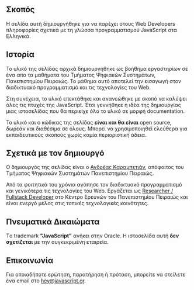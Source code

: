 ## Σκοπός

Η σελίδα αυτή δημιουργήθηκε για να παρέχει στους Web Developers πληροφορίες σχετικά με τη γλώσσα προγραμματισμού JavaScript στα Ελληνικά.

## Ιστορία

Το υλικό της σελίδας αρχικά δημιουργήθηκε ως βοήθημα εργαστηρίων σε ένα απο τα μαθήματα του Τμήματος Ψηφιακών Συστημάτων, Πανεπιστημίου Πειραιώς. Το μάθημα αυτό αποτελεί την εισαγωγή στον διαδικτυακό προγραμματισμό και τις τεχνολογίες του Web.

Στη συνέχεια, το υλικό επεκτάθηκε και ανανεώθηκε με σκοπό να καλύψει όλες τις πτυχές της JavaScript. Έτσι γεννήθηκε η ιδέα της δημιουργίας μιας ιστοσελίδας που θα περιείχε όλο το υλικό σε μορφή documentation.

Το υλικό και ο κώδικας της σελίδας **είναι και θα είναι** open source, δωρεάν και διαθέσιμα σε όλους. Μπορεί να χρησιμοποιηθεί ελεύθερα για εκπαιδευτικούς σκοπούς χωρίς καμία περιοριστική άδεια.

## Σχετικά με τον δημιουργό

Ο δημιουργός της σελίδας είναι ο [Ανδρέας Καραμπετιάν](https://karabetian.dev), απόφοιτος του Τμήματος Ψηφιακών Συστημάτων Πανεπιστημίου Πειραιώς.

Από τα φοιτητικά του χρόνια αγάπησε τον διαδικτυακό προγραμματισμό και γενικότερα τις τεχνολογίες του Web. Εργάζεται ως [Researcher / Fullstack Developer](https://dac.ds.unipi.gr/members/andreas-karabetian/) στο Κέντρο Ερευνών του Πανεπιστημίου Πειραιώς και είναι ενεργό μέλος στις τοπικές τεχνολογικές κοινότητες.

## Πνευματικά Δικαιώματα

Tο trademark **"JavaScript"** ανήκει στην Oracle. Η ιστοσελίδα αυτή **δεν σχετίζεται** με την συγκεκριμένη εταιρεία.

## Επικοινωνία

Για οποιαδήποτε ερώτηση, παρατήρηση ή πρόταση, μπορείτε να στείλετε ένα email στο [hey@javascript.gr](mailto:hey@javascript.gr).
